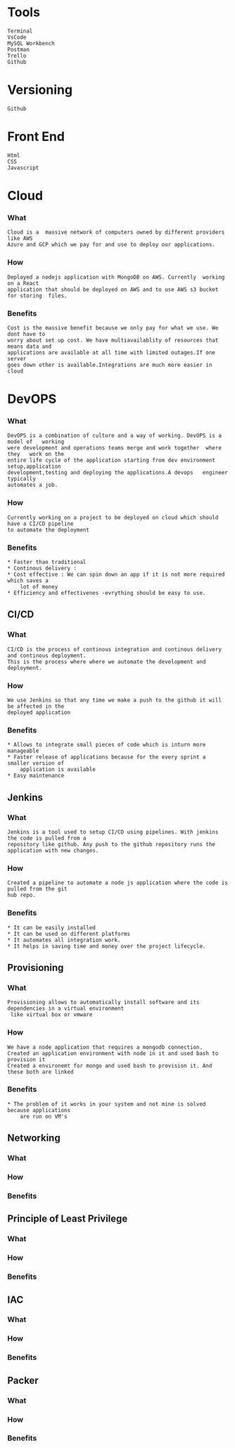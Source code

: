 # Tools
    Terminal
    VsCode
    MySQL Workbench
    Postman
    Trello
    Github

# Versioning
    Github

# Front End
    Html
    CSS
    Javascript
# Cloud 

### What
    Cloud is a  massive network of computers owned by different providers like AWS
    Azure and GCP which we pay for and use to deploy our applications.
### How
    Deployed a nodejs application with MongoDB on AWS. Currently  working on a React  
    application that should be deployed on AWS and to use AWS s3 bucket for storing  files.
### Benefits
    Cost is the massive benefit because we only pay for what we use. We dont have to   
    worry about set up cost. We have multiavailablity of resources that means data and   
    applications are available at all time with limited outages.If one server   
    goes down other is available.Integrations are much more easier in cloud  

# DevOPS

### What
    DevOPS is a combination of culture and a way of working. DevOPS is a model of   working 
    were development and operations teams merge and work together  where they   work on the
    entire life cycle of the application starting from dev environment   setup,application
    development,testing and deploying the applications.A devops   engineer typically 
    automates a job.  

### How
    Currently working on a project to be deployed on cloud which should have a CI/CD pipeline 
    to automate the deployment  
### Benefits
    * Faster than traditional   
    * Continous delivery :   
    * Cost effective : We can spin down an app if it is not more required which saves a   
        lot of money  
    * Efficiency and effectivenes -evrything should be easy to use.  


## CI/CD
### What
    CI/CD is the process of continous integration and continous delivery and continous deployment.
    This is the process where where we automate the development and deployment.
### How
    We use Jenkins so that any time we make a push to the github it will be affected in the 
    deployed application
### Benefits
    * Allows to integrate small pieces of code which is inturn more manageable
    * Faster release of applications because for the every sprint a smaller version of 
        application is available
    * Easy maintenance
## Jenkins
### What
    Jenkins is a tool used to setup CI/CD using pipelines. With jenkins the code is pulled from a 
    repository like github. Any push to the github repository runs the application with new changes.

### How
    Created a pipeline to automate a node js application where the code is pulled from the git 
    hub repo.
### Benefits
    * It can be easily installed
    * It can be used on different platforms
    * It automates all integration work. 
    * It helps in saving time and money over the project lifecycle.
## Provisioning
### What
    Provisioning allows to automatically install software and its dependencies in a virtual environment
     like virtual box or vmware
### How
    We have a node application that requires a mongodb connection.
    Created an application environment with node in it and used bash to provision it
    Created a environemt for mongo and used bash to provision it. And these both are linked

### Benefits
    * The problem of it works in your system and not mine is solved because applications
        are run on VM's

##  Networking
### What  
### How
### Benefits
##  Principle of Least Privilege
### What  
### How
### Benefits
##  IAC
### What  
### How
### Benefits
##  Packer
### What  
### How
### Benefits

